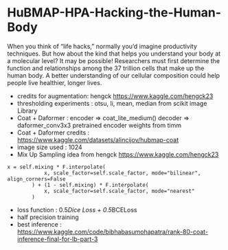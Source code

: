 # HuBMAP-HPA-Hacking-the-Human-Body
When you think of “life hacks,” normally you’d imagine productivity techniques. But how about the kind that helps you understand your body at a molecular level? It may be possible! Researchers must first determine the function and relationships among the 37 trillion cells that make up the human body. A better understanding of our cellular composition could help people live healthier, longer lives.

- credits for augmentation: hengck https://www.kaggle.com/hengck23
- thresholding experiments : otsu, li, mean, median from scikit image Library
- Coat + Daformer :  encoder => coat_lite_medium() decoder => daformer_conv3x3 pretrained encoder weights from timm
- Coat + Daformer credits : https://www.kaggle.com/datasets/alincijov/hubmap-coat
- image size used : 1024 
- Mix Up Sampling idea from hengck https://www.kaggle.com/hengck23
```
x = self.mixing * F.interpolate(
            x, scale_factor=self.scale_factor, mode="bilinear", align_corners=False
        ) + (1 - self.mixing) * F.interpolate(
            x, scale_factor=self.scale_factor, mode="nearest"
        )
```
- loss function : 0.5*Dice Loss + 0.5*BCELoss
- half precision training
- best inference : https://www.kaggle.com/code/bibhabasumohapatra/rank-80-coat-inference-final-for-lb-part-3
